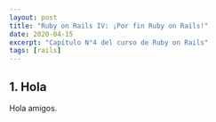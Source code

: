 ```yaml
---
layout: post
title: "Ruby on Rails IV: ¡Por fin Ruby on Rails!"
date: 2020-04-15
excerpt: "Capítulo N°4 del curso de Ruby on Rails"
tags: [rails]
---
```


## 1. Hola

Hola amigos.
